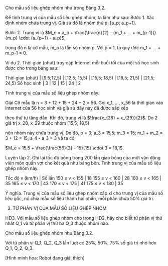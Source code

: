 Cho mẫu số liệu ghép nhóm như trong Bảng 3.2.

Để tính trung vị của mẫu số liệu ghép nhóm, ta làm như sau:
Bước 1. Xác định nhóm chứa trung vị. Giả sử đó là nhóm thứ p: [a_p; a_p+1).

Bước 2. Trung vị là $M_e = a_p + \frac{\frac{n}{2} - (m_1 + ... + m_{p-1})}{m_p} \cdot (a_{p+1} - a_p)$,

trong đó n là cỡ mẫu, m_p là tần số nhóm p. Với p = 1, ta quy ước m_1 + ... + m_p-1 = 0.

Ví dụ 2. Thời gian (phút) truy cập Internet mỗi buổi tối của một số học sinh được cho trong bảng sau:

Thời gian (phút) | [9,5;12,5) | [12,5; 15,5) | [15,5; 18,5) | [18,5; 21,5) | [21,5; 24,5)
Số học sinh      |     3      |     12      |     15      |     24      |     2

Tính trung vị của mẫu số liệu ghép nhóm này.

Giải
Cỡ mẫu là n = 3 + 12 + 15 + 24 + 2 = 56.
Gọi x_1, ..., x_56 là thời gian vào Internet của 56 học sinh và giả sử dãy này đã được sắp xếp

theo thứ tự tăng dần. Khi đó, trung vị là $\frac{x_{28} + x_{29}}{2}$. Do 2 giá trị x_28, x_29 thuộc nhóm [15,5; 18,5)

nên nhóm này chứa trung vị. Do đó, p = 3; a_3 = 15,5; m_3 = 15; m_1 + m_2 = 3 + 12 = 15; a_4 - a_3 = 3
và ta có

$M_e = 15,5 + \frac{\frac{56}{2} - 15}{15} \cdot 3 = 18,1$.

Luyện tập 2. Ghi lại tốc độ bóng trong 200 lần giao bóng của một vận động viên môn quần vợt cho kết quả như bảng bên.
Tính trung vị của mẫu số liệu ghép nhóm này.

Tốc độ v (km/h) | Số lần
150 ≤ v < 155   |   18
155 ≤ v < 160   |   28
160 ≤ v < 165   |   35
165 ≤ v < 170   |   43
170 ≤ v < 175   |   41
175 ≤ v < 180   |   35

Ý nghĩa. Trung vị của mẫu số liệu ghép nhóm xấp xỉ cho trung vị của mẫu số liệu gốc, nó chia mẫu số liệu thành hai phần, mỗi phần chứa 50% giá trị.

3. TỬ PHÂN VỊ CỦA MẪU SỐ LIỆU GHÉP NHÓM

HĐ3. Với mẫu số liệu ghép nhóm cho trong HĐ2, hãy cho biết tứ phân vị thứ nhất Q_1 và tứ phân vị thứ ba Q_3 thuộc nhóm nào.

Cho mẫu số liệu ghép nhóm như Bảng 3.2.

Với tứ phân vị Q_1, Q_2, Q_3 lần lượt có 25%, 50%, 75% số giá trị nhỏ hơn Q_1, Q_2, Q_3.

[Hình minh họa: Robot đang giải thích]